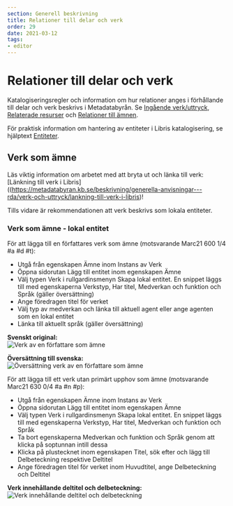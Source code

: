 ```yaml
---
section: Generell beskrivning
title: Relationer till delar och verk
order: 29
date: 2021-03-12
tags:
- editor
---
```


# Relationer till delar och verk 

Katalogiseringsregler och information om hur relationer anges i förhållande till delar och verk beskrivs i Metadatabyrån. Se [Ingående verk/uttryck](https://metadatabyran.kb.se/beskrivning/generella-anvisningar---rda/relationer/ingaende-verk-uttryck), [Relaterade resurser](https://metadatabyran.kb.se/beskrivning/generella-anvisningar---rda/relationer/relaterade-resurser) och [Relationer till ämnen](https://metadatabyran.kb.se/beskrivning/generella-anvisningar---rda/relationer/relationer-till-amnen).

För praktisk information om hantering av entiteter i Libris katalogisering, se hjälptext [Entiteter](https://libris.kb.se/katalogisering/help/entity-search).

## Verk som ämne 
Läs viktig information om arbetet med att bryta ut och länka till verk: [Länkning till verk i Libris]((https://metadatabyran.kb.se/beskrivning/generella-anvisningar---rda/verk-och-uttryck/lankning-till-verk-i-libris)!

Tills vidare är rekommendationen att verk beskrivs som lokala entiteter. 

### Verk som ämne - lokal entitet 

För att lägga till en författares verk som ämne (motsvarande Marc21 600 1/4 #a #d #t):

* Utgå från egenskapen Ämne inom Instans av Verk
* Öppna sidorutan Lägg till entitet inom egenskapen Ämne
* Välj typen Verk i rullgardinsmenyn Skapa lokal entitet. En snippet läggs till med egenskaperna Verkstyp, Har titel, Medverkan och funktion och Språk (gäller översättning)
* Ange föredragen titel för verket
* Välj typ av medverkan och länka till aktuell agent eller ange agenten som en lokal entitet
* Länka till aktuellt språk (gäller översättning)

**Svenskt original:**
<br/>![Verk av en författare som ämne](Verksomamne.png)

**Översättning till svenska:**
<br/>![Översättning verk av en författare som ämne](Verksomamneoversattning.png)

För att lägga till ett verk utan primärt upphov som ämne (motsvarande Marc21 630 0/4 #a #n #p):

* Utgå från egenskapen Ämne inom Instans av Verk
* Öppna sidorutan Lägg till entitet inom egenskapen Ämne
* Välj typen Verk i rullgardinsmenyn Skapa lokal entitet. En snippet läggs till med egenskaperna Verkstyp, Har titel, Medverkan och funktion och Språk
* Ta bort egenskaperna Medverkan och funktion och Språk genom att klicka på soptunnan intill dessa
* Klicka på plustecknet inom egenskapen Titel, sök efter och lägg till Delbeteckning respektive Deltitel
* Ange föredragen titel för verket inom Huvudtitel, ange Delbeteckning och Deltitel

**Verk innehållande deltitel och delbeteckning:**
<br/>![Verk innehållande deltitel och delbeteckning](Verksomamnedeltitel.png)
